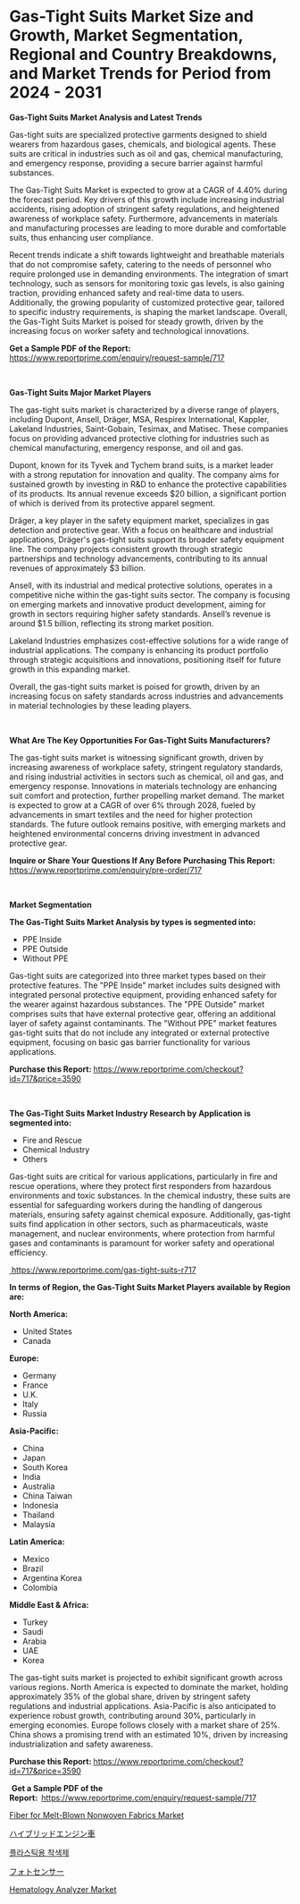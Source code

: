 <p><h1>Gas-Tight Suits Market Size and Growth, Market Segmentation, Regional and Country Breakdowns, and Market Trends for Period from 2024 -  2031</h1></p><p><strong>Gas-Tight Suits Market Analysis and Latest Trends</strong></p>
<p><p>Gas-tight suits are specialized protective garments designed to shield wearers from hazardous gases, chemicals, and biological agents. These suits are critical in industries such as oil and gas, chemical manufacturing, and emergency response, providing a secure barrier against harmful substances. </p><p>The Gas-Tight Suits Market is expected to grow at a CAGR of 4.40% during the forecast period. Key drivers of this growth include increasing industrial accidents, rising adoption of stringent safety regulations, and heightened awareness of workplace safety. Furthermore, advancements in materials and manufacturing processes are leading to more durable and comfortable suits, thus enhancing user compliance. </p><p>Recent trends indicate a shift towards lightweight and breathable materials that do not compromise safety, catering to the needs of personnel who require prolonged use in demanding environments. The integration of smart technology, such as sensors for monitoring toxic gas levels, is also gaining traction, providing enhanced safety and real-time data to users. Additionally, the growing popularity of customized protective gear, tailored to specific industry requirements, is shaping the market landscape. Overall, the Gas-Tight Suits Market is poised for steady growth, driven by the increasing focus on worker safety and technological innovations.</p></p>
<p><strong>Get a Sample PDF of the Report:&nbsp;</strong> <a href="https://www.reportprime.com/enquiry/request-sample/717">https://www.reportprime.com/enquiry/request-sample/717</a></p>
<p>&nbsp;</p>
<p><strong>Gas-Tight Suits Major Market Players</strong></p>
<p><p>The gas-tight suits market is characterized by a diverse range of players, including Dupont, Ansell, Dräger, MSA, Respirex International, Kappler, Lakeland Industries, Saint-Gobain, Tesimax, and Matisec. These companies focus on providing advanced protective clothing for industries such as chemical manufacturing, emergency response, and oil and gas.</p><p>Dupont, known for its Tyvek and Tychem brand suits, is a market leader with a strong reputation for innovation and quality. The company aims for sustained growth by investing in R&D to enhance the protective capabilities of its products. Its annual revenue exceeds $20 billion, a significant portion of which is derived from its protective apparel segment.</p><p>Dräger, a key player in the safety equipment market, specializes in gas detection and protective gear. With a focus on healthcare and industrial applications, Dräger's gas-tight suits support its broader safety equipment line. The company projects consistent growth through strategic partnerships and technology advancements, contributing to its annual revenues of approximately $3 billion.</p><p>Ansell, with its industrial and medical protective solutions, operates in a competitive niche within the gas-tight suits sector. The company is focusing on emerging markets and innovative product development, aiming for growth in sectors requiring higher safety standards. Ansell’s revenue is around $1.5 billion, reflecting its strong market position.</p><p>Lakeland Industries emphasizes cost-effective solutions for a wide range of industrial applications. The company is enhancing its product portfolio through strategic acquisitions and innovations, positioning itself for future growth in this expanding market.</p><p>Overall, the gas-tight suits market is poised for growth, driven by an increasing focus on safety standards across industries and advancements in material technologies by these leading players.</p></p>
<p>&nbsp;</p>
<p><strong>What Are The Key Opportunities For Gas-Tight Suits Manufacturers?</strong></p>
<p><p>The gas-tight suits market is witnessing significant growth, driven by increasing awareness of workplace safety, stringent regulatory standards, and rising industrial activities in sectors such as chemical, oil and gas, and emergency response. Innovations in materials technology are enhancing suit comfort and protection, further propelling market demand. The market is expected to grow at a CAGR of over 6% through 2028, fueled by advancements in smart textiles and the need for higher protection standards. The future outlook remains positive, with emerging markets and heightened environmental concerns driving investment in advanced protective gear.</p></p>
<p><strong>Inquire or Share Your Questions If Any Before Purchasing This Report:</strong> <a href="https://www.reportprime.com/enquiry/pre-order/717">https://www.reportprime.com/enquiry/pre-order/717</a></p>
<p>&nbsp;</p>
<p><strong>Market Segmentation</strong></p>
<p><strong>The Gas-Tight Suits Market Analysis by types is segmented into:</strong></p>
<p><ul><li>PPE Inside</li><li>PPE Outside</li><li>Without PPE</li></ul></p>
<p><p>Gas-tight suits are categorized into three market types based on their protective features. The "PPE Inside" market includes suits designed with integrated personal protective equipment, providing enhanced safety for the wearer against hazardous substances. The "PPE Outside" market comprises suits that have external protective gear, offering an additional layer of safety against contaminants. The "Without PPE" market features gas-tight suits that do not include any integrated or external protective equipment, focusing on basic gas barrier functionality for various applications.</p></p>
<p><strong>Purchase this Report:&nbsp;</strong><a href="https://www.reportprime.com/checkout?id=717&price=3590">https://www.reportprime.com/checkout?id=717&price=3590</a></p>
<p>&nbsp;</p>
<p><strong>The Gas-Tight Suits Market Industry Research by Application is segmented into:</strong></p>
<p><ul><li>Fire and Rescue</li><li>Chemical Industry</li><li>Others</li></ul></p>
<p><p>Gas-tight suits are critical for various applications, particularly in fire and rescue operations, where they protect first responders from hazardous environments and toxic substances. In the chemical industry, these suits are essential for safeguarding workers during the handling of dangerous materials, ensuring safety against chemical exposure. Additionally, gas-tight suits find application in other sectors, such as pharmaceuticals, waste management, and nuclear environments, where protection from harmful gases and contaminants is paramount for worker safety and operational efficiency.</p></p>
<p><a href="https://www.reportprime.com/gas-tight-suits-r717">&nbsp;https://www.reportprime.com/gas-tight-suits-r717</a></p>
<p><strong>In terms of Region, the Gas-Tight Suits Market Players available by Region are:</strong></p>
<p>
    <p> <strong> North America: </strong>
        <ul>
            <li>United States</li>
            <li>Canada</li>
        </ul>
        </p> 
    <p> <strong> Europe: </strong>
        <ul>
            <li>Germany</li>
            <li>France</li>
            <li>U.K.</li>
            <li>Italy</li>
            <li>Russia</li>
        </ul>
        </p> 
    <p> <strong> Asia-Pacific: </strong>
        <ul>
            <li>China</li>
            <li>Japan</li>
            <li>South Korea</li>
            <li>India</li>
            <li>Australia</li>
            <li>China Taiwan</li>
            <li>Indonesia</li>
            <li>Thailand</li>
            <li>Malaysia</li>
        </ul>
        </p> 
    <p> <strong> Latin America: </strong>
        <ul>
            <li>Mexico</li>
            <li>Brazil</li>
            <li>Argentina Korea</li>
            <li>Colombia</li>
        </ul>
        </p> 
    <p> <strong> Middle East & Africa: </strong>
        <ul>
            <li>Turkey</li>
            <li>Saudi</li>
            <li>Arabia</li>
            <li>UAE</li>
            <li>Korea</li>
        </ul>
    </p>
    </p>
<p><p>The gas-tight suits market is projected to exhibit significant growth across various regions. North America is expected to dominate the market, holding approximately 35% of the global share, driven by stringent safety regulations and industrial applications. Asia-Pacific is also anticipated to experience robust growth, contributing around 30%, particularly in emerging economies. Europe follows closely with a market share of 25%. China shows a promising trend with an estimated 10%, driven by increasing industrialization and safety awareness.</p></p>
<p><strong>Purchase this Report: </strong><a href="https://www.reportprime.com/checkout?id=717&price=3590">https://www.reportprime.com/checkout?id=717&price=3590</a></p>
<p>&nbsp;<strong>Get a Sample PDF of the Report:&nbsp;&nbsp;</strong><a href="https://www.reportprime.com/enquiry/request-sample/717">https://www.reportprime.com/enquiry/request-sample/717</a></p>
<p><strong></strong></p>
<p><p><a href="https://github.com/ChiragRP21/Market-Research-Report-List-6/blob/main/fiber-for-melt-blown-nonwoven-fabrics-market.md">Fiber for Melt-Blown Nonwoven Fabrics Market</a></p><p><a href="https://medium.com/@tiffanycooper7272/%E3%83%8F%E3%82%A4%E3%83%96%E3%83%AA%E3%83%83%E3%83%89%E3%82%A8%E3%83%B3%E3%82%B8%E3%83%B3%E8%BB%8A%E3%81%AE%E5%B8%82%E5%A0%B4%E3%82%B7%E3%82%A7%E3%82%A2%E3%81%A8%E5%B8%82%E5%A0%B4%E5%88%86%E6%9E%90-%E6%88%90%E9%95%B7%E3%83%88%E3%83%AC%E3%83%B3%E3%83%89%E3%81%A82024%E5%B9%B4%E3%81%8B%E3%82%892031%E5%B9%B4%E3%81%AE%E4%BA%88%E6%B8%AC-a6b6059ea957">ハイブリッドエンジン車</a></p><p><a href="https://medium.com/@wpzbonrg51/%EC%83%89%EC%86%8C-%EC%8B%9C%EC%9E%A5-%EA%B8%80%EB%A1%9C%EB%B2%8C-%EB%B0%8F-%EC%A7%80%EC%97%AD-%EB%B6%84%EC%84%9D-2024-2031-62c6bc50178e">플라스틱용 착색제</a></p><p><a href="https://medium.com/@devanrutherford2002/%E3%82%B0%E3%83%AD%E3%83%BC%E3%83%90%E3%83%AB%E3%83%95%E3%82%A9%E3%83%88%E3%82%BB%E3%83%B3%E3%82%B5%E3%83%BC%E5%B8%82%E5%A0%B4-%E3%83%88%E3%83%AC%E3%83%B3%E3%83%89%E5%88%86%E6%9E%90%E3%81%A8%E4%BB%8A%E5%BE%8C%E3%81%AE%E6%88%90%E9%95%B7%E4%BA%88%E6%B8%AC-2024%E5%B9%B4-2031%E5%B9%B4-ff5b566ed392">フォトセンサー</a></p><p><a href="https://www.linkedin.com/pulse/hematology-analyzer-industry-insights-report-analyzing-market-dmmce?trackingId=n3x%2FrylOTHWURCVhXnpEuQ%3D%3D">Hematology Analyzer Market</a></p></p>